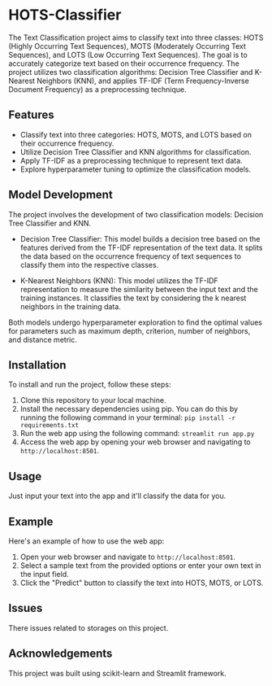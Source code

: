 # HOTS-Classifier

The Text Classification project aims to classify text into three classes: HOTS (Highly Occurring Text Sequences), MOTS (Moderately Occurring Text Sequences), and LOTS (Low Occurring Text Sequences). The goal is to accurately categorize text based on their occurrence frequency. The project utilizes two classification algorithms: Decision Tree Classifier and K-Nearest Neighbors (KNN), and applies TF-IDF (Term Frequency-Inverse Document Frequency) as a preprocessing technique.

## Features
- Classify text into three categories: HOTS, MOTS, and LOTS based on their occurrence frequency.
- Utilize Decision Tree Classifier and KNN algorithms for classification.
- Apply TF-IDF as a preprocessing technique to represent text data.
- Explore hyperparameter tuning to optimize the classification models.

## Model Development

The project involves the development of two classification models: Decision Tree Classifier and KNN.

- Decision Tree Classifier: This model builds a decision tree based on the features derived from the TF-IDF representation of the text data. It splits the data based on the occurrence frequency of text sequences to classify them into the respective classes.

- K-Nearest Neighbors (KNN): This model utilizes the TF-IDF representation to measure the similarity between the input text and the training instances. It classifies the text by considering the k nearest neighbors in the training data.

Both models undergo hyperparameter exploration to find the optimal values for parameters such as maximum depth, criterion, number of neighbors, and distance metric.


## Installation

To install and run the project, follow these steps:

1. Clone this repository to your local machine.
2. Install the necessary dependencies using pip. You can do this by running the following command in your terminal:
`pip install -r requirements.txt`
3. Run the web app using the following command: `streamlit run app.py`
4. Access the web app by opening your web browser and navigating to `http://localhost:8501`.

## Usage

Just input your text into the app and it'll classify the data for you.

## Example

Here's an example of how to use the web app:

1. Open your web browser and navigate to `http://localhost:8501`.
2. Select a sample text from the provided options or enter your own text in the input field.
3. Click the "Predict" button to classify the text into HOTS, MOTS, or LOTS.

## Issues

There issues related to storages on this project.

## Acknowledgements

This project was built using scikit-learn and Streamlit framework.
